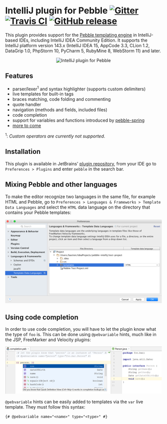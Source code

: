 # IntelliJ plugin for Pebble [![Gitter](https://badges.gitter.im/bjansen/pebble-intellij.svg)](https://gitter.im/bjansen/pebble-intellij) [![Travis CI](https://travis-ci.org/bjansen/pebble-intellij.svg?branch=master)](https://travis-ci.org/bjansen/pebble-intellij) [![GitHub release](https://img.shields.io/github/release/bjansen/pebble-intellij.svg)]()

This plugin provides support for the 
[Pebble templating engine](https://github.com/PebbleTemplates/pebble) in 
IntelliJ-based IDEs, including IntelliJ IDEA Community Edition. It supports
the IntelliJ platform version 143.x (IntelliJ IDEA 15, AppCode 3.3, CLion 1.2,
DataGrip 1.0, PhpStorm 10, PyCharm 5, RubyMine 8, WebStorm 11) and later.

<p align="center">
  <img src="https://github.com/bjansen/pebble-intellij/raw/master/images/plugin.png" 
       width="594" alt="IntelliJ plugin for Pebble"/>
<p>

## Features

* parser/lexer<sup>1</sup> and syntax highlighter (supports custom delimiters)
* live templates for built-in tags
* braces matching, code folding and commenting
* quote handler
* navigation (methods and fields, included files)
* code completion
* support for variables and functions introduced by [pebble-spring](http://www.mitchellbosecke.com/pebble/documentation/guide/spring-integration)
* [more to come](https://github.com/bjansen/pebble-intellij/issues?utf8=%E2%9C%93&q=is%3Aissue%20is%3Aopen%20label%3At-feature)

<sup>1</sup>: *Custom operators are currently not supported*.

## Installation

This plugin is available in JetBrains' [plugin repository](https://plugins.jetbrains.com/idea/plugin/9407-pebble),
from your IDE go to `Preferences > Plugins` and enter `pebble` in the search bar.

## Mixing Pebble and other languages

To make the editor recognize two languages in the same file, for example HTML 
and Pebble, go to `Preferences > Languages & Frameworks > Template Data Languages`
and select the `HTML` data language on the directory that contains your Pebble
templates:

![Template data languages settings](images/settings.png)

## Using code completion

In order to use code completion, you will have to let the plugin know what the type
of `foo` is. This can be done using `@pebvariable` hints, much like in the JSP, FreeMarker
and Velocity plugins:

![Code completion](images/completion.png)

`@pebvariable` hints can be easily added to templates via the `var` live template. They must
follow this syntax:

    {# @pebvariable name="<name>" type="<type>" #}